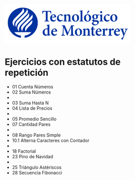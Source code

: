 ![Tec de Monterrey](images/logotecmty.png)
# Ejercicios con estatutos de repetición

- 01 Cuenta Números
- 02 Suma Números
- 
- 03 Suma Hasta N
- 04 Lista de Precios
- 
- 05 Promedio Sencillo
- 07 Cantidad Pares
- 
- 08 Rango Pares Simple
- 10.1 Alterna Caracteres con Contador
- 
- 18 Factorial
- 23 Pino de Navidad
- 
- 25 Triángulo Astériscos
- 28 Secuencia Fibonacci

